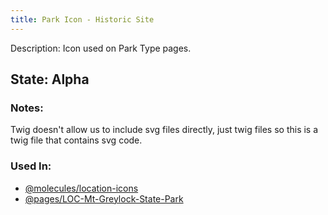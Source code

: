 ```yaml
---
title: Park Icon - Historic Site
---
```

Description: Icon used on Park Type pages.

## State: Alpha

### Notes:
Twig doesn't allow us to include svg files directly, just twig files so this is a twig file that contains svg code.

### Used In:
- [@molecules/location-icons](/?p=molecules-location-icons)
- [@pages/LOC-Mt-Greylock-State-Park](/?p=pages-LOC-Mt-Greylock-State-Park)
